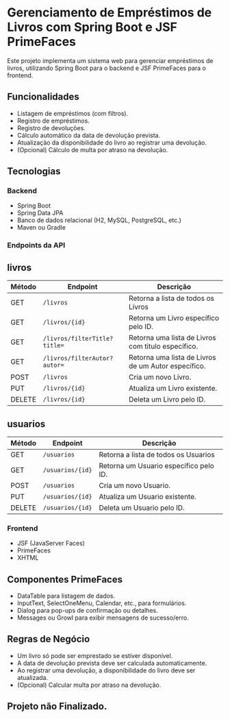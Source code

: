 # Gerenciamento de Empréstimos de Livros com Spring Boot e JSF PrimeFaces

Este projeto implementa um sistema web para gerenciar empréstimos de livros, utilizando Spring Boot para o backend e JSF PrimeFaces para o frontend.

## Funcionalidades

* Listagem de empréstimos (com filtros).
* Registro de empréstimos.
* Registro de devoluções.
* Cálculo automático da data de devolução prevista.
* Atualização da disponibilidade do livro ao registrar uma devolução.
* (Opcional) Cálculo de multa por atraso na devolução.

## Tecnologias

### Backend

* Spring Boot
* Spring Data JPA
* Banco de dados relacional (H2, MySQL, PostgreSQL, etc.)
* Maven ou Gradle



### Endpoints da API

## livros

| Método | Endpoint                     | Descrição                                           |
| ------ |------------------------------|-----------------------------------------------------|
| GET    | `/livros`                    | Retorna a lista de todos os Livros                  |
| GET    | `/livros/{id}`               | Retorna um Livro específico pelo ID.                |
| GET    | `/livros/filterTitle?title=` | Retorna uma lista de Livros com titulo específico.  |
| GET    | `/livros/filterAutor?autor=` | Retorna uma lista de Livros de um Autor específico. |
| POST   | `/livros`                    | Cria um novo Livro.                                 |
| PUT    | `/livros/{id}`               | Atualiza um Livro existente.                        |
| DELETE | `/livros/{id}`               | Deleta um Livro pelo ID.                            |

## usuarios

| Método | Endpoint         | Descrição                              |
| ------ |------------------|----------------------------------------|
| GET    | `/usuarios`      | Retorna a lista de todos os Usuarios   |
| GET    | `/usuarios/{id}` | Retorna um Usuario específico pelo ID. |
| POST   | `/usuarios`      | Cria um novo Usuario.                  |
| PUT    | `/usuarios/{id}` | Atualiza um Usuario existente.         |
| DELETE | `/usuarios/{id}` | Deleta um Usuario pelo ID.             |

### Frontend

* JSF (JavaServer Faces)
* PrimeFaces
* XHTML

## Componentes PrimeFaces

* DataTable para listagem de dados.
* InputText, SelectOneMenu, Calendar, etc., para formulários.
* Dialog para pop-ups de confirmação ou detalhes.
* Messages ou Growl para exibir mensagens de sucesso/erro.

## Regras de Negócio

* Um livro só pode ser emprestado se estiver disponível.
* A data de devolução prevista deve ser calculada automaticamente.
* Ao registrar uma devolução, a disponibilidade do livro deve ser atualizada.
* (Opcional) Calcular multa por atraso na devolução.

## Projeto não Finalizado.